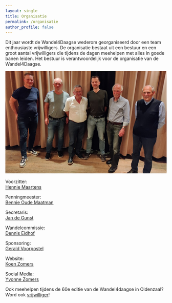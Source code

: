 ```yaml
---
layout: single
title: Organisatie
permalink: /organisatie
author_profile: false
---
```


Dit jaar wordt de Wandel4Daagse wederom georganiseerd door een team enthousiaste vrijwilligers. De organisatie bestaat uit een bestuur en een groot aantal vrijwilligers die tijdens de dagen meehelpen met alles in goede banen leiden. Het bestuur is verantwoordelijk voor de organisatie van de Wandel4Daagse.

![Bestuur Wandel4Daagse Oldenzaal](/assets/organisatie/bestuur.jpg)

Voorzitter:  
[Hennie Maartens](/organisatie/hennie)  

Penningmeester:  
[Bennie Oude Maatman](/organisatie/bennie)  

Secretaris:  
[Jan de Gunst](/organisatie/jan)  

Wandelcommissie:  
[Dennis Eidhof](/organisatie/dennis)  

Sponsoring:  
[Gerald Voorpostel](/organisatie/gerald)  

Website:  
[Koen Zomers](/organisatie/koen)  

Social Media:  
[Yvonne Zomers](/organisatie/yvonne)  

Ook meehelpen tijdens de 60e editie van de Wandel4daagse in Oldenzaal? Word ook [vrijwilliger](/organisatie/vrijwilligers)!
